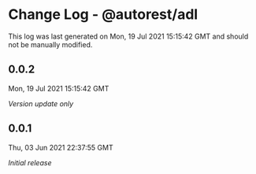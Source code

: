 # Change Log - @autorest/adl

This log was last generated on Mon, 19 Jul 2021 15:15:42 GMT and should not be manually modified.

## 0.0.2
Mon, 19 Jul 2021 15:15:42 GMT

_Version update only_

## 0.0.1
Thu, 03 Jun 2021 22:37:55 GMT

_Initial release_

